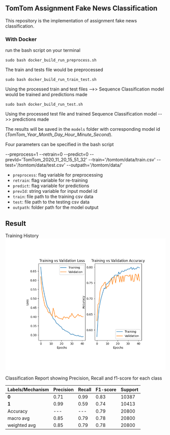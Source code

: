 ## TomTom Assignment Fake News Classification

This repository is the implementation of assignment fake news classification. 

### With Docker

run the bash script on your terminal

```
sudo bash docker_build_run_preprocess.sh
```
The train and tests file would be preprocessed

```
sudo bash docker_build_run_train_test.sh
```
Using the processed train and test files -->> Sequence Classification model would be trained and predictions made 

```
sudo bash docker_build_run_test.sh
```
Using the processed test file and trained Sequence Classification model -->> predictions made

The results will be saved in the `models` folder with corresponding model id (_TomTom_Year_Month_Day_Hour_Minute_Second_).

Four parameters can be specified in the bash script

--preprocess=1 --retrain=0 --predict=0 --prevId='TomTom_2020_11_20_15_51_32' --train='/tomtom/data/train.csv' --test='/tomtom/data/test.csv' --outpath='/tomtom/data/'
+ `preprocess`: flag variable for preprocessing
+ `retrain`: flag variable for re-training
+ `predict`: flag variable for predictions
+ `prevId`: string variable for input model id
+ `train`: file path to the training csv data
+ `test`: file path to the testing csv data
+ `outpath`: folder path for the model output

## Result

Training History
![Train_history](./models/Training_History_TomTom_2020_11_22_09_15_42.png)

Classification Report showing Precision, Recall and f1-score for each class

| Labels/Mechanism | Precision | Recall | F1-score | Support |
|---|---|---|---|---|
|__0__|0.71|0.99|0.83|10387|
|__1__|0.99|0.59|0.74|10413|
|Accuracy|---|---|0.79|20800|
|macro avg|0.85|0.79|0.78|20800|
|weighted avg|0.85|0.79|0.78|20800|
